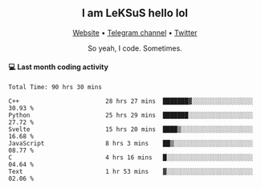 <h2 align="center">I am LeKSuS hello lol</h2>
<div align="center">
  <a href="https://leksus.net">Website</a> •
  <a href="https://t.me/leksus_was_here">Telegram channel</a> •
  <a href="https://twitter.com/___LeKSuS___">Twitter</a>
</div>
<p align="center">So yeah, I code. Sometimes.</p>

#### :computer: Last month coding activity
<!--START_SECTION:waka-->

```text
Total Time: 90 hrs 30 mins

C++                        28 hrs 27 mins  ███████▓░░░░░░░░░░░░░░░░░   30.93 %
Python                     25 hrs 29 mins  ███████░░░░░░░░░░░░░░░░░░   27.72 %
Svelte                     15 hrs 20 mins  ████▒░░░░░░░░░░░░░░░░░░░░   16.68 %
JavaScript                 8 hrs 3 mins    ██▒░░░░░░░░░░░░░░░░░░░░░░   08.77 %
C                          4 hrs 16 mins   █░░░░░░░░░░░░░░░░░░░░░░░░   04.64 %
Text                       1 hr 53 mins    ▓░░░░░░░░░░░░░░░░░░░░░░░░   02.06 %
```

<!--END_SECTION:waka-->
